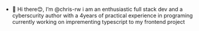 - 👋 Hi there😊, I’m @chris-rw
i am an enthusiastic full stack dev and a cyberscurity author with a 4years of practical experience in programing currently working on imprementing typescript to my frontend project


<!---
chris-rw/chris-rw is a ✨ special ✨ repository because its `README.md` (this file) appears on your GitHub profile.
You can click the Preview link to take a look at your changes.
--->
